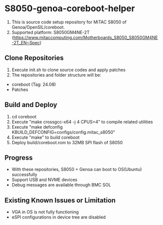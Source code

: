 # S8050-genoa-coreboot-helper

1. This is source code setup repository for MiTAC S8050 of Genoa/OpenSIL/coreboot.
2. Supported platform: S8050GM4NE-2T (https://www.mitaccomputing.com/Motherboards_S8050_S8050GM4NE-2T_EN~Spec)


## Clone Repositories

1. Execute init.sh to clone source codes and apply patches
2. The repositories and folder structure will be:
  - coreboot (Tag: 24.08)
  - Patches


## Build and Deploy

1. cd coreboot
2. Execute "make crossgcc-x64 -j 4 CPUS=4" to compile related utilities
3. Execute "make defconfig KBUILD_DEFCONFIG=configs/config.mitac_s8050" 
4. Execute "make" to build coreboot
5. Deploy build/coreboot.rom to 32MB SPI flash of S8050


## Progress

- With these repositories, S8050 + Genoa can boot to OS(Ubuntu) successfully
- Support USB and NVME devices
- Debug messages are available through BMC SOL


## Existing Known Issues or Limitation
- VGA in OS is not fully functioning
- eSPI configurations in device tree are disabled
